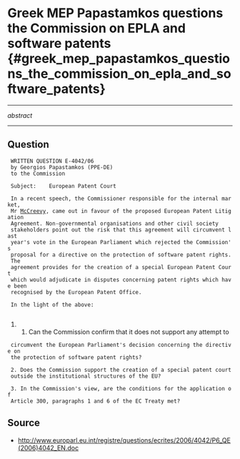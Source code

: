 # Greek MEP Papastamkos questions the Commission on EPLA and software patents {#greek_mep_papastamkos_questions_the_commission_on_epla_and_software_patents}

------------------------------------------------------------------------

*abstract*

------------------------------------------------------------------------

## Question

` WRITTEN QUESTION E-4042/06`\
` by Georgios Papastamkos (PPE-DE)`\
` to the Commission`\
` `\
` Subject:    European Patent Court`\
` `\
` In a recent speech, the Commissioner responsible for the internal market,`\
` Mr `[`McCreevy`](McCreevy "wikilink")`, came out in favour of the proposed European Patent Litigation`\
` Agreement. Non-governmental organisations and other civil society`\
` stakeholders point out the risk that this agreement will circumvent last`\
` year's vote in the European Parliament which rejected the Commission's`\
` proposal for a directive on the protection of software patent rights. The`\
` agreement provides for the creation of a special European Patent Court`\
` which would adjudicate in disputes concerning patent rights which have been`\
` recognised by the European Patent Office.`\
` `\
` In the light of the above:`\
` `

1.  1.  Can the Commission confirm that it does not support any attempt
        to

` circumvent the European Parliament's decision concerning the directive on`\
` the protection of software patent rights?`\
` `\
` 2. Does the Commission support the creation of a special patent court`\
` outside the institutional structures of the EU?`\
` `\
` 3. In the Commission's view, are the conditions for the application of`\
` Article 300, paragraphs 1 and 6 of the EC Treaty met?`

## Source

-   [
    <http://www.europarl.eu.int/registre/questions/ecrites/2006/4042/P6_QE(2006)4042_EN.doc>](//www.europarl.eu.int/registre/questions/ecrites/2006/4042/P6_QE(2006)4042_EN.doc "wikilink")
